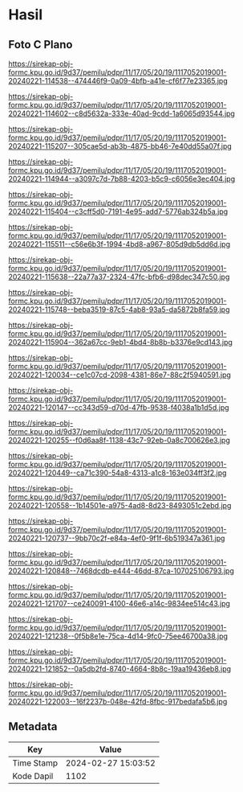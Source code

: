 # Hasil

## Foto C Plano

https://sirekap-obj-formc.kpu.go.id/9d37/pemilu/pdpr/11/17/05/20/19/1117052019001-20240221-114538--474446f9-0a09-4bfb-a41e-cf6f77e23365.jpg

https://sirekap-obj-formc.kpu.go.id/9d37/pemilu/pdpr/11/17/05/20/19/1117052019001-20240221-114602--c8d5632a-333e-40ad-9cdd-1a6065d93544.jpg

https://sirekap-obj-formc.kpu.go.id/9d37/pemilu/pdpr/11/17/05/20/19/1117052019001-20240221-115207--305cae5d-ab3b-4875-bb46-7e40dd55a07f.jpg

https://sirekap-obj-formc.kpu.go.id/9d37/pemilu/pdpr/11/17/05/20/19/1117052019001-20240221-114944--a3097c7d-7b88-4203-b5c9-c6056e3ec404.jpg

https://sirekap-obj-formc.kpu.go.id/9d37/pemilu/pdpr/11/17/05/20/19/1117052019001-20240221-115404--c3cff5d0-7191-4e95-add7-5776ab324b5a.jpg

https://sirekap-obj-formc.kpu.go.id/9d37/pemilu/pdpr/11/17/05/20/19/1117052019001-20240221-115511--c56e6b3f-1994-4bd8-a967-805d9db5dd6d.jpg

https://sirekap-obj-formc.kpu.go.id/9d37/pemilu/pdpr/11/17/05/20/19/1117052019001-20240221-115638--22a77a37-2324-47fc-bfb6-d98dec347c50.jpg

https://sirekap-obj-formc.kpu.go.id/9d37/pemilu/pdpr/11/17/05/20/19/1117052019001-20240221-115748--beba3519-87c5-4ab8-93a5-da5872b8fa59.jpg

https://sirekap-obj-formc.kpu.go.id/9d37/pemilu/pdpr/11/17/05/20/19/1117052019001-20240221-115904--362a67cc-9eb1-4bd4-8b8b-b3376e9cd143.jpg

https://sirekap-obj-formc.kpu.go.id/9d37/pemilu/pdpr/11/17/05/20/19/1117052019001-20240221-120034--ce1c07cd-2098-4381-86e7-88c2f5940591.jpg

https://sirekap-obj-formc.kpu.go.id/9d37/pemilu/pdpr/11/17/05/20/19/1117052019001-20240221-120147--cc343d59-d70d-47fb-9538-f4038a1b1d5d.jpg

https://sirekap-obj-formc.kpu.go.id/9d37/pemilu/pdpr/11/17/05/20/19/1117052019001-20240221-120255--f0d6aa8f-1138-43c7-92eb-0a8c700626e3.jpg

https://sirekap-obj-formc.kpu.go.id/9d37/pemilu/pdpr/11/17/05/20/19/1117052019001-20240221-120449--ca71c390-54a8-4313-a1c8-163e034ff3f2.jpg

https://sirekap-obj-formc.kpu.go.id/9d37/pemilu/pdpr/11/17/05/20/19/1117052019001-20240221-120558--1b14501e-a975-4ad8-8d23-8493051c2ebd.jpg

https://sirekap-obj-formc.kpu.go.id/9d37/pemilu/pdpr/11/17/05/20/19/1117052019001-20240221-120737--9bb70c2f-e84a-4ef0-9f1f-6b519347a361.jpg

https://sirekap-obj-formc.kpu.go.id/9d37/pemilu/pdpr/11/17/05/20/19/1117052019001-20240221-120848--7468dcdb-e444-46dd-87ca-107025106793.jpg

https://sirekap-obj-formc.kpu.go.id/9d37/pemilu/pdpr/11/17/05/20/19/1117052019001-20240221-121707--ce240091-4100-46e6-a14c-9834ee514c43.jpg

https://sirekap-obj-formc.kpu.go.id/9d37/pemilu/pdpr/11/17/05/20/19/1117052019001-20240221-121238--0f5b8e1e-75ca-4d14-9fc0-75ee46700a38.jpg

https://sirekap-obj-formc.kpu.go.id/9d37/pemilu/pdpr/11/17/05/20/19/1117052019001-20240221-121852--0a5db2fd-8740-4664-8b8c-19aa19436eb8.jpg

https://sirekap-obj-formc.kpu.go.id/9d37/pemilu/pdpr/11/17/05/20/19/1117052019001-20240221-122003--16f2237b-048e-42fd-8fbc-917bedafa5b6.jpg


## Metadata

| Key        | Value               |
| ---------- | ------------------- |
| Time Stamp | 2024-02-27 15:03:52 |
| Kode Dapil | 1102                |



